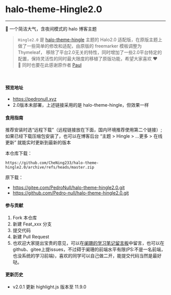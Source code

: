 # halo-theme-Hingle2.0
---
🎈 一个简洁大气，含夜间模式的 halo 博客主题

> `Hingle2.0` 是 [halo-theme-hingle](https://gitee.com/PedroNull/halo-theme-hingle) 主题的 Halo2.0 适配版，在原版主题上做了一些简单的修改和适配，由原版的 freemarker 模板调整为 Thymeleaf， 移除了平台2.0无关的特性，同时增加了一些2.0平台特定的配置，保持灵活性的同时最大限度的移植了原版功能，希望大家喜欢 ❤️ <br>
> 🌸 同时也要在此感谢原作者 [Paul](https://github.com/Dreamer-Paul)
<br>

#### 预览地址
- https://pedronull.xyz
- 2.0版本未部署，上述链接采用的是 halo-theme-hingle，但效果一样

#### 食用指南
推荐安装时选“远程下载”（远程链接放在下面，国内环境推荐使用第二个链接）;
如果已经下载压缩包安装了，也可以在博客后台 “主题 > Hingle > ...更多 > 在线更新” 就能实时更新到最新的版本

本仓库下载：
```
https://github.com/CheNing233/halo-theme-hingle2.0/archive/refs/heads/master.zip
```

原下载：

- https://gitee.com/PedroNull/halo-theme-hingle2.0.git
- https://github.com/Pedro-null/halo-theme-hingle2.0.git


#### 参与贡献

1.  Fork 本仓库
2.  新建 Feat_xxx 分支
3.  提交代码
4.  新建 Pull Request
5.  也欢迎大家提出宝贵的意见，可以在[阑珊的学习笔记留言板](https://pedronull.xyz/s/liu-yan)中留言，也可以在github、gitee上提issues，不过碍于阑珊的前端水平有限(PS:不是一名前端，也没系统的学习前端)，喜欢的同学可以自己做二开，能提交代码当然是最好哒。

#### 更新历史

- v2.0.1 更新 highlight.js 版本至 11.9.0